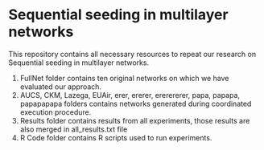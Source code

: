 # Sequential seeding in multilayer networks

This repository contains all necessary resources to repeat our research on Sequential seeding in multilayer networks.
1.	FullNet folder contains ten original networks on which we have evaluated our approach.
2.	AUCS, CKM, Lazega, EUAir, erer, ererer, ererererer, papa, papapa, papapapapa folders contains networks generated during coordinated execution procedure.
3.	Results folder contains results from all experiments, those results are also merged in all_results.txt file
4.	R Code folder contains R scripts used to run experiments. 

